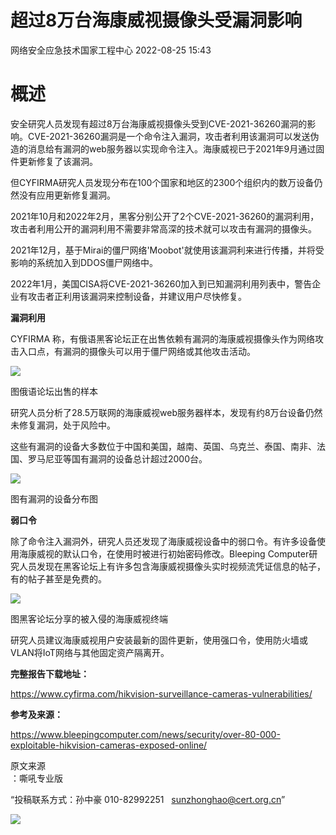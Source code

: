 #  超过8万台海康威视摄像头受漏洞影响   
 网络安全应急技术国家工程中心   2022-08-25 15:43  
  
# 概述  
  
安全研究人员发现有超过8万台海康威视摄像头受到CVE-2021-36260漏洞的影响。CVE-2021-36260漏洞是一个命令注入漏洞，攻击者利用该漏洞可以发送伪造的消息给有漏洞的web服务器以实现命令注入。海康威视已于2021年9月通过固件更新修复了该漏洞。  
  
但CYFIRMA研究人员发现分布在100个国家和地区的2300个组织内的数万设备仍然没有应用更新修复漏洞。  
  
2021年10月和2022年2月，黑客分别公开了2个CVE-2021-36260的漏洞利用，攻击者利用公开的漏洞利用不需要非常高深的技术就可以攻击有漏洞的摄像头。  
  
2021年12月，基于Mirai的僵尸网络'Moobot'就使用该漏洞利来进行传播，并将受影响的系统加入到DDOS僵尸网络中。  
  
2022年1月，美国CISA将CVE-2021-36260加入到已知漏洞利用列表中，警告企业有攻击者正利用该漏洞来控制设备，并建议用户尽快修复。  
  
**漏洞利用**  
  
CYFIRMA 称，有俄语黑客论坛正在出售依赖有漏洞的海康威视摄像头作为网络攻击入口点，有漏洞的摄像头可以用于僵尸网络或其他攻击活动。  
  
![](https://mmbiz.qpic.cn/sz_mmbiz_png/wpkib3J60o2ibVxhxYyKcUpcH5gnWWjiahm2YRMknhoWwRup5D3g4uPG277nW2y9MDyYyDDZeibhgfxZicrmwOKtN9Q/640?wx_fmt=png&wxfrom=5&wx_lazy=1&wx_co=1 "")  
  
图俄语论坛出售的样本  
  
研究人员分析了28.5万联网的海康威视web服务器样本，发现有约8万台设备仍然未修复漏洞，处于风险中。  
  
这些有漏洞的设备大多数位于中国和美国，越南、英国、乌克兰、泰国、南非、法国、罗马尼亚等国有漏洞的设备总计超过2000台。  
  
![](https://mmbiz.qpic.cn/sz_mmbiz_png/wpkib3J60o2ibVxhxYyKcUpcH5gnWWjiahmUnEXPghJox01KsicJsxxaOC926RwG5YgXcbCHbvIvVQgokvU2aMq1og/640?wx_fmt=png&wxfrom=5&wx_lazy=1&wx_co=1 "")  
  
图有漏洞的设备分布图  
  
**弱口令**  
  
除了命令注入漏洞外，研究人员还发现了海康威视设备中的弱口令。有许多设备使用海康威视的默认口令，在使用时被进行初始密码修改。Bleeping Computer研究人员发现在黑客论坛上有许多包含海康威视摄像头实时视频流凭证信息的帖子，有的帖子甚至是免费的。  
  
![](https://mmbiz.qpic.cn/sz_mmbiz_png/wpkib3J60o2ibVxhxYyKcUpcH5gnWWjiahmzvaEan1na8U3O9GwiaFlFuicibM0Qkicd733TOb0bcuCy0rUeexOXyrG7w/640?wx_fmt=png&wxfrom=5&wx_lazy=1&wx_co=1 "")  
  
图黑客论坛分享的被入侵的海康威视终端  
  
研究人员建议海康威视用户安装最新的固件更新，使用强口令，使用防火墙或VLAN将IoT网络与其他固定资产隔离开。  
  
**完整报告下载地址：**  
  
https://www.cyfirma.com/hikvision-surveillance-cameras-vulnerabilities/  
  
**参考及来源：**  
  
https://www.bleepingcomputer.com/news/security/over-80-000-exploitable-hikvision-cameras-exposed-online/  
  
  
  
原文来源  
：嘶吼专业版  
  
“投稿联系方式：孙中豪 010-82992251   sunzhonghao@cert.org.cn”  
  
![](https://mmbiz.qpic.cn/mmbiz_jpg/GoUrACT176njVOPvfib4X3jQ6GIHLtX8SSDvbpmcpr4uu3X7ELG7PDjdaLVeq4Er02ZoicTPvxrC6KCVH3bssUVw/640?wx_fmt=jpeg&wxfrom=5&wx_lazy=1&wx_co=1 "")  
